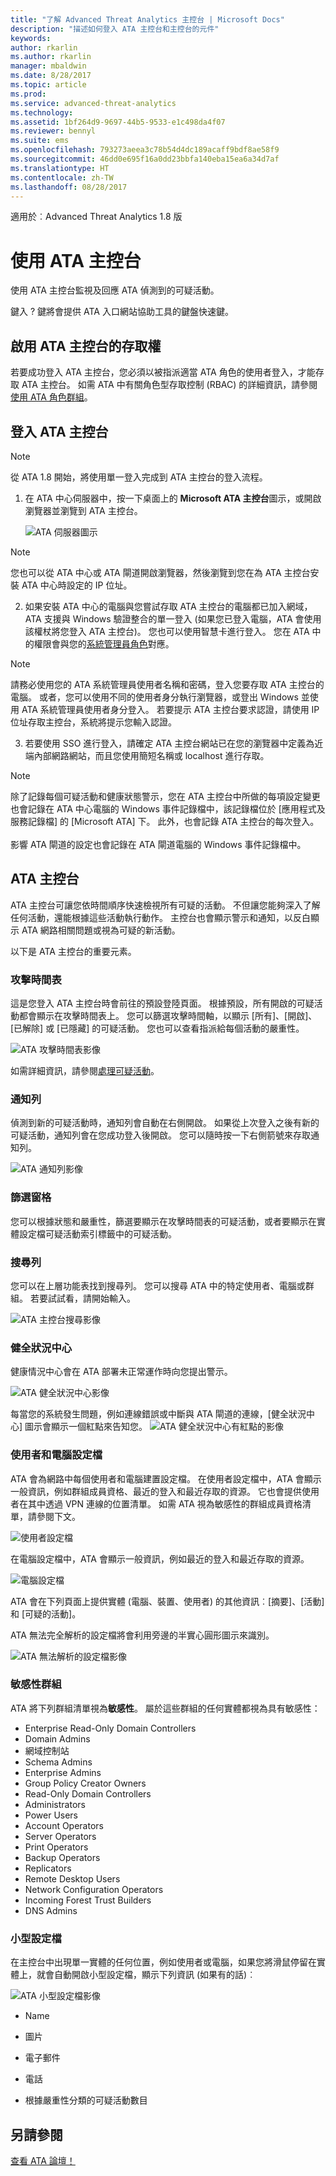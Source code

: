 ```yaml
---
title: "了解 Advanced Threat Analytics 主控台 | Microsoft Docs"
description: "描述如何登入 ATA 主控台和主控台的元件"
keywords: 
author: rkarlin
ms.author: rkarlin
manager: mbaldwin
ms.date: 8/28/2017
ms.topic: article
ms.prod: 
ms.service: advanced-threat-analytics
ms.technology: 
ms.assetid: 1bf264d9-9697-44b5-9533-e1c498da4f07
ms.reviewer: bennyl
ms.suite: ems
ms.openlocfilehash: 793273aeea3c78b54d4dc189acaff9bdf8ae58f9
ms.sourcegitcommit: 46dd0e695f16a0dd23bbfa140eba15ea6a34d7af
ms.translationtype: HT
ms.contentlocale: zh-TW
ms.lasthandoff: 08/28/2017
---
```

適用於︰Advanced Threat Analytics 1.8 版



# <a name="working-with-the-ata-console"></a>使用 ATA 主控台

使用 ATA 主控台監視及回應 ATA 偵測到的可疑活動。

鍵入 ? 鍵將會提供 ATA 入口網站協助工具的鍵盤快速鍵。 

## <a name="enabling-access-to-the-ata-console"></a>啟用 ATA 主控台的存取權
若要成功登入 ATA 主控台，您必須以被指派適當 ATA 角色的使用者登入，才能存取 ATA 主控台。 如需 ATA 中有關角色型存取控制 (RBAC) 的詳細資訊，請參閱[使用 ATA 角色群組](ata-role-groups.md)。

## <a name="logging-into-the-ata-console"></a>登入 ATA 主控台

>[!NOTE]
 > 從 ATA 1.8 開始，將使用單一登入完成到 ATA 主控台的登入流程。

1. 在 ATA 中心伺服器中，按一下桌面上的 **Microsoft ATA 主控台**圖示，或開啟瀏覽器並瀏覽到 ATA 主控台。

    ![ATA 伺服器圖示](media/ata-server-icon.png)

 >[!NOTE]
 > 您也可以從 ATA 中心或 ATA 閘道開啟瀏覽器，然後瀏覽到您在為 ATA 主控台安裝 ATA 中心時設定的 IP 位址。    

2.  如果安裝 ATA 中心的電腦與您嘗試存取 ATA 主控台的電腦都已加入網域，ATA 支援與 Windows 驗證整合的單一登入 (如果您已登入電腦，ATA 會使用該權杖將您登入 ATA 主控台)。 您也可以使用智慧卡進行登入。 您在 ATA 中的權限會與您的[系統管理員角色](ata-role-groups.md)對應。

 > [!NOTE]
 > 請務必使用您的 ATA 系統管理員使用者名稱和密碼，登入您要存取 ATA 主控台的電腦。 或者，您可以使用不同的使用者身分執行瀏覽器，或登出 Windows 並使用 ATA 系統管理員使用者身分登入。 若要提示 ATA 主控台要求認證，請使用 IP 位址存取主控台，系統將提示您輸入認證。

3. 若要使用 SSO 進行登入，請確定 ATA 主控台網站已在您的瀏覽器中定義為近端內部網路網站，而且您使用簡短名稱或 localhost 進行存取。

> [!NOTE]
> 除了記錄每個可疑活動和健康狀態警示，您在 ATA 主控台中所做的每項設定變更也會記錄在 ATA 中心電腦的 Windows 事件記錄檔中，該記錄檔位於 [應用程式及服務記錄檔] 的 [Microsoft ATA] 下。 此外，也會記錄 ATA 主控台的每次登入。<br></br>  影響 ATA 閘道的設定也會記錄在 ATA 閘道電腦的 Windows 事件記錄檔中。 



## <a name="the-ata-console"></a>ATA 主控台

ATA 主控台可讓您依時間順序快速檢視所有可疑的活動。 不但讓您能夠深入了解任何活動，還能根據這些活動執行動作。 主控台也會顯示警示和通知，以反白顯示 ATA 網路相關問題或視為可疑的新活動。

以下是 ATA 主控台的重要元素。


### <a name="attack-time-line"></a>攻擊時間表

這是您登入 ATA 主控台時會前往的預設登陸頁面。 根據預設，所有開啟的可疑活動都會顯示在攻擊時間表上。 您可以篩選攻擊時間軸，以顯示 [所有]、[開啟]、[已解除] 或 [已隱藏] 的可疑活動。 您也可以查看指派給每個活動的嚴重性。

![ATA 攻擊時間表影像](media/ATA-Suspicious-Activity-Timeline.jpg)

如需詳細資訊，請參閱[處理可疑活動](working-with-suspicious-activities.md)。

### <a name="notification-bar"></a>通知列

偵測到新的可疑活動時，通知列會自動在右側開啟。 如果從上次登入之後有新的可疑活動，通知列會在您成功登入後開啟。 您可以隨時按一下右側箭號來存取通知列。

![ATA 通知列影像](media/notification-bar-1.7.png)

### <a name="filtering-panel"></a>篩選窗格

您可以根據狀態和嚴重性，篩選要顯示在攻擊時間表的可疑活動，或者要顯示在實體設定檔可疑活動索引標籤中的可疑活動。

### <a name="search-bar"></a>搜尋列

您可以在上層功能表找到搜尋列。 您可以搜尋 ATA 中的特定使用者、電腦或群組。 若要試試看，請開始輸入。

![ATA 主控台搜尋影像](media/ATA-console-search.png)

### <a name="health-center"></a>健全狀況中心

健康情況中心會在 ATA 部署未正常運作時向您提出警示。

![ATA 健全狀況中心影像](media/ATA-Health-Issue.jpg)

每當您的系統發生問題，例如連線錯誤或中斷與 ATA 閘道的連線，[健全狀況中心] 圖示會顯示一個紅點來告知您。 ![ATA 健全狀況中心有紅點的影像](media/ATA-Health-Center-Alert-red-dot.png)

### <a name="user-and-computer-profiles"></a>使用者和電腦設定檔

ATA 會為網路中每個使用者和電腦建置設定檔。 在使用者設定檔中，ATA 會顯示一般資訊，例如群組成員資格、最近的登入和最近存取的資源。 它也會提供使用者在其中透過 VPN 連線的位置清單。 如需 ATA 視為敏感性的群組成員資格清單，請參閱下文。

![使用者設定檔](media/user-profile.png)

在電腦設定檔中，ATA 會顯示一般資訊，例如最近的登入和最近存取的資源。

![電腦設定檔](media/computer-profile.png)

ATA 會在下列頁面上提供實體 (電腦、裝置、使用者) 的其他資訊︰[摘要]、[活動] 和 [可疑的活動]。

ATA 無法完全解析的設定檔將會利用旁邊的半實心圓形圖示來識別。


![ATA 無法解析的設定檔影像](media/ATA-Unresolved-Profile.jpg)

### <a name="sensitive-groups"></a>敏感性群組

ATA 將下列群組清單視為**敏感性**。 屬於這些群組的任何實體都視為具有敏感性：

- Enterprise Read-Only Domain Controllers 
- Domain Admins 
- 網域控制站 
- Schema Admins
- Enterprise Admins 
- Group Policy Creator Owners 
- Read-Only Domain Controllers 
- Administrators  
- Power Users  
- Account Operators  
- Server Operators   
- Print Operators
- Backup Operators
- Replicators 
- Remote Desktop Users 
- Network Configuration Operators 
- Incoming Forest Trust Builders 
- DNS Admins 


### <a name="mini-profile"></a>小型設定檔

在主控台中出現單一實體的任何位置，例如使用者或電腦，如果您將滑鼠停留在實體上，就會自動開啟小型設定檔，顯示下列資訊 (如果有的話)︰

![ATA 小型設定檔影像](media/ATA-mini-profile.jpg)

-   Name

-   圖片

-   電子郵件

-   電話

-   根據嚴重性分類的可疑活動數目



## <a name="see-also"></a>另請參閱
[查看 ATA 論壇！](https://social.technet.microsoft.com/Forums/security/home?forum=mata)
